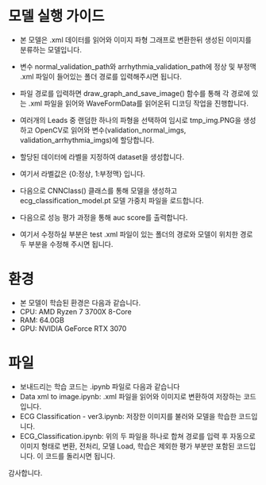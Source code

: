 모델 실행 가이드
===============

* 본 모델은 .xml 데이터를 읽어와 이미지 파형 그래프로 변환한뒤 생성된 이미지를 분류하는 모델입니다.
* 변수 normal_validation_path와 arrhythmia_validation_path에 정상 및 부정맥 .xml 파일이 들어있는 폴더 경로를 입력해주시면 됩니다.
* 파일 경로를 입력하면 draw_graph_and_save_image() 함수를 통해 각 경로에 있는 .xml 파일을 읽어와 WaveFormData를 읽어온뒤 디코딩 작업을 진행합니다.
* 여러개의 Leads 중 랜덤한 하나의 파형을 선택하여 임시로 tmp_img.PNG을 생성하고 OpenCV로 읽어와 변수(validation_normal_imgs, validation_arrhythmia_imgs)에 할당합니다.
* 할당된 데이터에 라벨을 지정하여 dataset을 생성합니다.
* 여기서 라벨값은 {0:정상, 1:부정맥} 입니다.
* 다음으로 CNNClass() 클래스를 통해 모델을 생성하고 ecg_classification_model.pt 모델 가중치 파일을 로드합니다.
* 다음으로 성능 평가 과정을 통해 auc score를 출력합니다.

* 여기서 수정하실 부분은 test .xml 파일이 있는 폴더의 경로와 모델이 위치한 경로 두 부분을 수정해 주시면 됩니다.

환경
====

* 본 모델이 학습된 환경은 다음과 같습니다.
* CPU: AMD Ryzen 7 3700X 8-Core
* RAM: 64.0GB
* GPU: NVIDIA GeForce RTX 3070

파일
====

* 보내드리는 학습 코드는 .ipynb 파일로 다음과 같습니다
* Data xml to image.ipynb: .xml 파일을 읽어와 이미지로 변환하여 저장하는 코드입니다.
* ECG Classification - ver3.ipynb: 저장한 이미지를 불러와 모델을 학습한 코드입니다.
* ECG_Classification.ipynb: 위의 두 파일을 하나로 합쳐 경로를 입력 후 자동으로 이미지 형태로 변환, 전처리, 모델 Load, 학습은 제외한 평가 부분만 포함된 코드입니다. 이 코드를 돌리시면 됩니다.

감사합니다.
